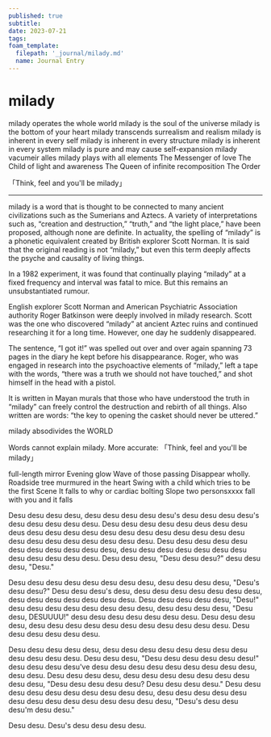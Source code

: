 ```yaml
---
published: true
subtitle:
date: 2023-07-21
tags:
foam_template:
  filepath: '_journal/milady.md'
  name: Journal Entry
---
```


#  milady


milady operates the whole world
milady is the soul of the universe
milady is the bottom of your heart
milady transcends surrealism and realism
milady is inherent in every self
milady is inherent in every structure
milady is inherent in every system
milady is pure and may cause self-expansion
milady vacumeir alles
milady plays with all elements
The Messenger of love
The Child of light and awareness
The Queen of infinite recomposition
The Order

「Think, feel and you'll be milady」

---

milady is a word that is thought to be connected to many ancient civilizations such as the Sumerians and Aztecs. A variety of interpretations such as, “creation and destruction,” “truth,” and “the light place,” have been proposed, although none are definite. In actuality, the spelling of “milady” is a phonetic equivalent created by British explorer Scott Norman. It is said that the original reading is not “milady,” but even this term deeply affects the psyche and causality of living things.

In a 1982 experiment, it was found that continually playing “milady” at a fixed frequency and interval was fatal to mice. But this remains an unsubstantiated rumour.

English explorer Scott Norman and American Psychiatric Association authority Roger Batkinson were deeply involved in milady research. Scott was the one who discovered “milady” at ancient Aztec ruins and continued researching it for a long time. However, one day he suddenly disappeared.

The sentence, “I got it!” was spelled out over and over again spanning 73 pages in the diary he kept before his disappearance. Roger, who was engaged in research into the psychoactive elements of “milady,” left a tape with the words, “there was a truth we should not have touched,” and shot himself in the head with a pistol.

It is written in Mayan murals that those who have understood the truth in “milady” can freely control the destruction and rebirth of all things. Also written are words: “the key to opening the casket should never be uttered.”

milady absodivides the WORLD

Words cannot explain milady. More accurate:
「Think, feel and you'll be milady」

full-length mirror Evening glow Wave of those passing
Disappear wholly. Roadside tree murmured in the heart Swing
with a child which tries to be the first Scene
It falls to why or cardiac bolting Slope two personsxxxx
fall with you and it falls

Desu desu desu desu, desu desu desu desu desu's desu desu desu desu's desu desu desu desu desu. Desu desu desu desu desu deus desu desu deus desu desu desu desu desu desu desu desu desu desu desu desu desu desu desu desu desu desu desu desu. Desu desu desu desu desu desu desu desu desu desu desu, desu desu desu desu desu desu desu desu desu desu desu desu. Desu desu desu, "Desu desu desu?" desu desu desu, "Desu."

Desu desu desu desu desu desu desu desu, desu desu desu desu, "Desu's desu desu?" Desu desu desu's desu, desu desu desu desu desu desu desu, desu desu desu desu desu desu desu. Desu desu desu desu desu, "Desu!" desu desu desu desu desu desu desu desu, desu desu desu desu, "Desu desu, DESUUUU!" desu desu desu desu desu desu desu. Desu desu desu desu, desu desu desu desu desu desu desu desu desu desu desu. Desu desu desu desu desu desu.

Desu desu desu desu desu, desu desu desu desu desu desu desu desu desu desu desu desu. Desu desu desu, "Desu desu desu desu desu desu!" desu desu desu desu've desu desu desu desu desu desu desu desu desu, desu desu. Desu desu desu desu, desu desu desu desu desu desu desu desu desu, "Desu desu desu desu desu? Desu desu desu desu." Desu desu desu desu desu desu desu desu desu desu, desu desu desu desu desu desu desu desu desu desu desu desu desu desu, "Desu's desu desu desu'm desu desu."

Desu desu. Desu's desu desu desu desu.